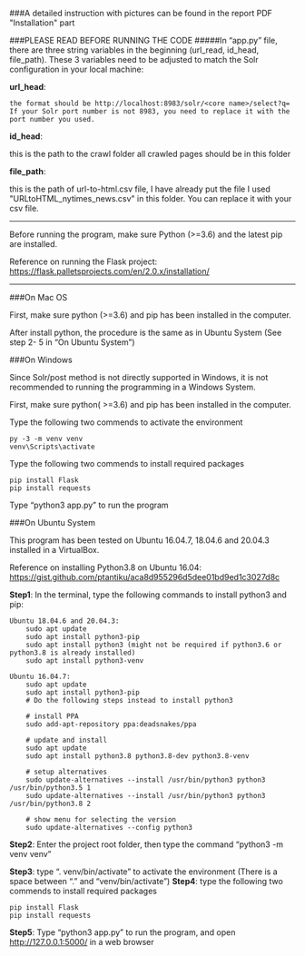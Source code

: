 ###A detailed instruction with pictures can be found in the report PDF "Installation" part

###PLEASE READ BEFORE RUNNING THE CODE
#####In “app.py” file, there are three string variables in the beginning (url_read, id_head, file_path). These 3 variables need to be adjusted to match the Solr configuration in your local machine:

**url_head**:
    
    the format should be http://localhost:8983/solr/<core name>/select?q=
    If your Solr port number is not 8983, you need to replace it with the port number you used.

**id_head**:

this is the path to the crawl folder
all crawled pages should be in this folder

**file_path**:

this is the path of url-to-html.csv file, I have already put the file I used  "URLtoHTML_nytimes_news.csv" in this folder. You can replace it with your csv file.
		
-----------
		
		
Before running the program, make sure Python (>=3.6) and the latest pip are installed.

Reference on running the Flask project: https://flask.palletsprojects.com/en/2.0.x/installation/


-----------

###On Mac OS

First, make sure python (>=3.6) and pip has been installed in the computer.

After install python, the procedure is the same as in Ubuntu System (See step 2- 5 in “On Ubuntu System”)

###On Windows

Since Solr/post method is not directly supported in Windows, it is not recommended to running the programming in a Windows System.

First, make sure python( >=3.6) and pip has been installed in the computer.

Type the following two commends to activate the environment
    
    py -3 -m venv venv
    venv\Scripts\activate

Type the following two commends to install required packages
    
    pip install Flask
    pip install requests
    
Type “python3 app.py” to run the program

###On Ubuntu System

This program has been tested on Ubuntu 16.04.7, 18.04.6 and 20.04.3 installed in a VirtualBox.

Reference on installing Python3.8 on Ubuntu 16.04: https://gist.github.com/ptantiku/aca8d955296d5dee01bd9ed1c3027d8c

**Step1**: In the terminal, type the following commands to install python3 and pip:
	
	Ubuntu 18.04.6 and 20.04.3:
	    sudo apt update
	    sudo apt install python3-pip
	    sudo apt install python3 (might not be required if python3.6 or python3.8 is already installed)
	    sudo apt install python3-venv

	Ubuntu 16.04.7:
        sudo apt update
        sudo apt install python3-pip
        # Do the following steps instead to install python3
        
        # install PPA
        sudo add-apt-repository ppa:deadsnakes/ppa
        
        # update and install
        sudo apt update
        sudo apt install python3.8 python3.8-dev python3.8-venv
        
        # setup alternatives
        sudo update-alternatives --install /usr/bin/python3 python3 /usr/bin/python3.5 1
        sudo update-alternatives --install /usr/bin/python3 python3 /usr/bin/python3.8 2
        
        # show menu for selecting the version
        sudo update-alternatives --config python3
        
        
**Step2**: Enter the project root folder, then type the command “python3 -m venv venv”

**Step3**: type “. venv/bin/activate” to activate the environment (There is a space between “.” and “venv/bin/activate”)
**Step4**: type the following two commends to install required packages
	
	pip install Flask
	pip install requests
**Step5**: Type “python3 app.py” to run the program, and open http://127.0.0.1:5000/ in a web browser


